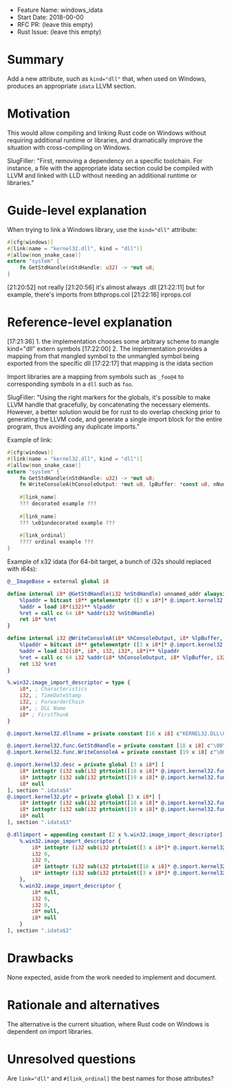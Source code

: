 - Feature Name: windows_idata
- Start Date: 2018-00-00
- RFC PR: (leave this empty)
- Rust Issue: (leave this empty)

# Summary
[summary]: #summary

Add a new attribute, such as `kind="dll"` that, when used on Windows, produces
an appropriate `idata` LLVM section.

# Motivation
[motivation]: #motivation

This would allow compiling and linking Rust code on Windows without requiring
additional runtime or libraries, and dramatically improve the situation with
cross-compiling on Windows.

SlugFiller: "First, removing a dependency on a specific toolchain. For instance, a file with the appropriate idata section could be compiled with LLVM and linked with LLD without needing an additional runtime or libraries."

# Guide-level explanation
[guide-level-explanation]: #guide-level-explanation

When trying to link a Windows library, use the `kind="dll"` attribute:

```rust
#[cfg(windows)]
#[link(name = "kernel32.dll", kind = "dll")]
#[allow(non_snake_case)]
extern "system" {
    fn GetStdHandle(nStdHandle: u32) -> *mut u8;
}
```

[21:20:52] <WindowsBunny> not really
[21:20:56] <WindowsBunny> it's almost always .dll
[21:22:11] <WindowsBunny> but for example, there's imports from bthprops.col
[21:22:16] <WindowsBunny> irprops.col

# Reference-level explanation
[reference-level-explanation]: #reference-level-explanation

[17:21:36] <WindowsBunny> 1. the implementation chooses some arbitrary scheme to mangle kind="dll" extern symbols
[17:22:00] <WindowsBunny> 2. The implementation provides a mapping from that mangled symbol to the unmangled symbol being exported from the specific dll
[17:22:17] <WindowsBunny> that mapping is the idata section

Import libraries are a mapping from symbols such as `_foo@4` to corresponding
symbols in a `dll` such as `foo`.

SlugFiller: "Using the right markers for the globals, it's possible to make LLVM handle that gracefully, by concatenating the necessary elements. However, a better solution would be for rust to do overlap checking prior to generating the LLVM code, and generate a single import block for the entire program, thus avoiding any duplicate imports."

Example of link:

```rust
#[cfg(windows)]
#[link(name = "kernel32.dll", kind = "dll")]
#[allow(non_snake_case)]
extern "system" {
    fn GetStdHandle(nStdHandle: u32) -> *mut u8;
    fn WriteConsoleA(hConsoleOutput: *mut u8, lpBuffer: *const u8, nNumberOfCharsToWrite: u32, lpNumberOfCharsWritten: *mut u32, lpReserved: *const u8) -> i32;
    
    #[link_name]
    ??? decorated example ???
    
    #[link_name]
    ??? \x01undecorated example ???
    
    #[link_ordinal]
    ???? ordinal example ???
}
```

Example of x32 idata (for 64-bit target, a bunch of i32s should replaced with i64s):

```llvm
@__ImageBase = external global i8

define internal i8* @GetStdHandle(i32 %nStdHandle) unnamed_addr alwaysinline nounwind {
    %lpaddr = bitcast i8** getelementptr ([3 x i8*]* @.import.kernel32.ptr, i32 0, i32 0) to i8*(i32 )**
    %addr = load i8*(i32)** %lpaddr
    %ret = call cc 64 i8* %addr(i32 %nStdHandle)
    ret i8* %ret
}

define internal i32 @WriteConsoleA(i8* %hConsoleOutput, i8* %lpBuffer, i32 %nNumberOfCharsToWrite, i32* %lpNumberOfCharsWritten, i8* %lpReserved) unnamed_addr alwaysinline nounwind {
    %lpaddr = bitcast i8** getelementptr ([3 x i8*]* @.import.kernel32.ptr, i32 0, i32 1) to i32(i8*, i8*, i32, i32*, i8*)**
    %addr = load i32(i8*, i8*, i32, i32*, i8*)** %lpaddr
    %ret = call cc 64 i32 %addr(i8* %hConsoleOutput, i8* %lpBuffer, i32 %nNumberOfCharsToWrite, i32* %lpNumberOfCharsWritten, i8* %lpReserved)
    ret i32 %ret
}

%.win32.image_import_descriptor = type {
    i8*, ; Characteristics
    i32, ; TimeDateStamp
    i32, ; ForwarderChain
    i8*, ; DLL Name
    i8* ; FirstThunk
}

@.import.kernel32.dllname = private constant [16 x i8] c"KERNEL32.DLL\00\00\00\00", section ".idata$7"

@.import.kernel32.func.GetStdHandle = private constant [18 x i8] c"\00\00GetStdHandle\00\00\00\00", section ".idata$6"
@.import.kernel32.func.WriteConsoleA = private constant [19 x i8] c"\00\00WriteConsoleA\00\00\00\00", section ".idata$6"

@.import.kernel32.desc = private global [3 x i8*] [
    i8* inttoptr (i32 sub(i32 ptrtoint([18 x i8]* @.import.kernel32.func.GetStdHandle to i32), i32 ptrtoint(i8* @__ImageBase to i32)) to i8*),
    i8* inttoptr (i32 sub(i32 ptrtoint([19 x i8]* @.import.kernel32.func.WriteConsoleA to i32), i32 ptrtoint(i8* @__ImageBase to i32)) to i8*),
    i8* null
], section ".idata$4"
@.import.kernel32.ptr = private global [3 x i8*] [
    i8* inttoptr (i32 sub(i32 ptrtoint([18 x i8]* @.import.kernel32.func.GetStdHandle to i32), i32 ptrtoint(i8* @__ImageBase to i32)) to i8*),
    i8* inttoptr (i32 sub(i32 ptrtoint([19 x i8]* @.import.kernel32.func.WriteConsoleA to i32), i32 ptrtoint(i8* @__ImageBase to i32)) to i8*),
    i8* null
], section ".idata$3"

@.dllimport = appending constant [2 x %.win32.image_import_descriptor] [
    %.win32.image_import_descriptor {
        i8* inttoptr (i32 sub(i32 ptrtoint([3 x i8*]* @.import.kernel32.desc to i32), i32 ptrtoint(i8* @__ImageBase to i32)) to i8*),
        i32 0,
        i32 0,
        i8* inttoptr (i32 sub(i32 ptrtoint([16 x i8]* @.import.kernel32.dllname to i32), i32 ptrtoint(i8* @__ImageBase to i32)) to i8*),
        i8* inttoptr (i32 sub(i32 ptrtoint([3 x i8*]* @.import.kernel32.ptr to i32), i32 ptrtoint(i8* @__ImageBase to i32)) to i8*)
    },
    %.win32.image_import_descriptor {
        i8* null,
        i32 0,
        i32 0,
        i8* null,
        i8* null
    }
], section ".idata$2"
```

# Drawbacks
[drawbacks]: #drawbacks

None expected, aside from the work needed to implement and document.

# Rationale and alternatives
[alternatives]: #alternatives

The alternative is the current situation, where Rust code on Windows is dependent on import libraries.

# Unresolved questions
[unresolved]: #unresolved-questions

Are `link="dll"` and `#[link_ordinal]` the best names for those attributes?
